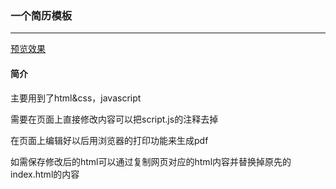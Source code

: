 ﻿### 一个简历模板

-------------------

[预览效果](https://qxklove.github.io/resume/)

#### 简介

主要用到了html&css，javascript

需要在页面上直接修改内容可以把script.js的注释去掉

在页面上编辑好以后用浏览器的打印功能来生成pdf

如需保存修改后的html可以通过复制网页对应的html内容并替换掉原先的index.html的内容
